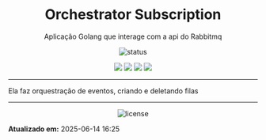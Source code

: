 <!--
template_name=head
template_version=v1
-->

<h1 align="center">Orchestrator Subscription</h1>

<p align="center">
  Aplicação Golang que interage com a api do Rabbitmq<br>
</p>

<p align="center">
  <img src="https://img.shields.io/badge/status-Em desenvolvimento-blue.svg" alt="status">
</p>

<p align="center">
<img src="https://img.shields.io/badge/topics:-grey"> 
<img src="https://img.shields.io/badge/go-lightgrey">
<img src="https://img.shields.io/badge/rabbitmq-lightgrey">
<img src="https://img.shields.io/badge/sync%20life-lightgrey">
</p>

<hr>


Ela faz orquestração de eventos, criando e deletando filas

<!--
template_name=footer
template_version=v1
-->

---
<p align="center">
   <img src="https://img.shields.io/badge/licença-GPL%203-blue.svg" alt="license">
</p>

**Atualizado em:** 2025-06-14 16:25